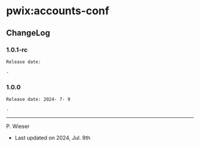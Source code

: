 # pwix:accounts-conf

## ChangeLog

### 1.0.1-rc

    Release date: 

    - 

### 1.0.0

    Release date: 2024- 7- 9

    - 

---
P. Wieser
- Last updated on 2024, Jul. 9th
